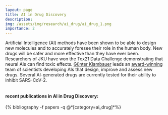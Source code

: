 ```yaml
---
layout: page
title: AI in Drug Discovery
description:
img: /assets/img/research/ai_drug/ai_drug_1.png
importance: 2
---
```


Artificial Intelligence (AI) methods have been shown to be able to design new molecules and to accurately foresee their role in the human body. New drugs will be safer and more effective than they have ever been. Researchers of JKU have won the Tox21 Data Challenge demonstrating that neural AIs can find toxic effects. [Günter Klambauer](https://jku.at/en/institute-for-machine-learning/about-us/team/assist-prof-mag-dr-guenter-klambauer/) leads an [award-winning](https://ncats.nih.gov/news/releases/2015/tox21-challenge-2014-winners) team of scientists developing AIs that design, improve and assess new drugs. Several AI-generated drugs are currently tested for their ability to inhibit SARS-CoV-2.


  <div class="row">
      <div class="col-sm mt-3 mt-md-0">
          <img class="img-fluid rounded z-depth-1" src="{{ '/assets/img/research/ai_drug/ai_drug_1.png' | relative_url }}" alt="" title="example image"/>
      </div>
  </div>


  <div class="publications">
  <h4>recent publications in AI in Drug Discovery:</h4>
    {% bibliography -f papers -q @*[category=ai_drug]*%}
  </div>

